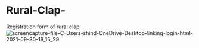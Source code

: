 # Rural-Clap-
Registration  form of rural clap
![screencapture-file-C-Users-shind-OneDrive-Desktop-linking-login-html-2021-09-30-19_15_29](https://user-images.githubusercontent.com/89214910/135467235-c16bbf84-c786-426a-bd56-d63d743bb601.png)


